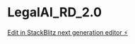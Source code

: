 # LegalAI_RD_2.0

[Edit in StackBlitz next generation editor ⚡️](https://stackblitz.com/~/github.com/4ismael1/LegalAI_RD_2.0)